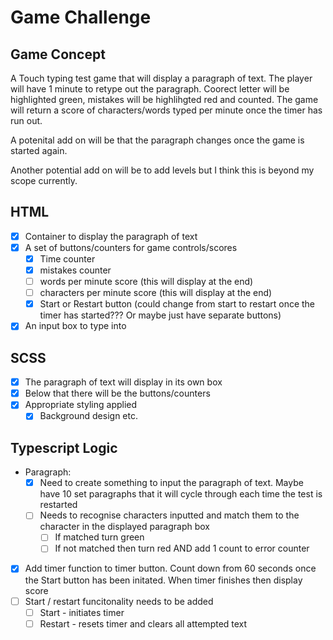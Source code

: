 # Game Challenge

## Game Concept

A Touch typing test game that will display a paragraph of text. The player will have 1 minute to retype out the paragraph. Coorect letter will be highlighted green, mistakes will be highlihgted red and counted. The game will return a score of characters/words typed per minute once the timer has run out.

A potenital add on will be that the paragraph changes once the game is started again.

Another potential add on will be to add levels but I think this is beyond my scope currently.

## HTML

-   [x] Container to display the paragraph of text
-   [x] A set of buttons/counters for game controls/scores
    -   [x] Time counter
    -   [x] mistakes counter
    -   [ ] words per minute score (this will display at the end)
    -   [ ] characters per minute score (this will display at the end)
    -   [x] Start or Restart button (could change from start to restart once the timer has started??? Or maybe just have separate buttons)
-   [x] An input box to type into

## SCSS

-   [x] The paragraph of text will display in its own box
-   [x] Below that there will be the buttons/counters
-   [x] Appropriate styling applied
    -   [x] Background design etc.

## Typescript Logic

-   Paragraph:
    -   [x] Need to create something to input the paragraph of text. Maybe have 10 set paragraphs that it will cycle through each time the test is restarted
    -   [ ] Needs to recognise characters inputted and match them to the character in the displayed paragraph box
        -   [ ] If matched turn green
        -   [ ] If not matched then turn red AND add 1 count to error counter
-   [x] Add timer function to timer button. Count down from 60 seconds once the Start button has been initated. When timer finishes then display score
-   [ ] Start / restart funcitonality needs to be added
    -   [ ] Start - initiates timer
    -   [ ] Restart - resets timer and clears all attempted text
